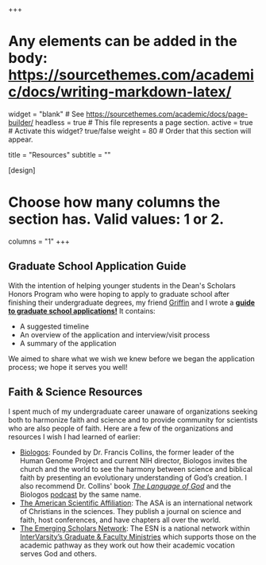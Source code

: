 +++
# Any elements can be added in the body: https://sourcethemes.com/academic/docs/writing-markdown-latex/

widget = "blank"  # See https://sourcethemes.com/academic/docs/page-builder/
headless = true  # This file represents a page section.
active = true  # Activate this widget? true/false
weight = 80  # Order that this section will appear.

title = "Resources"
subtitle = ""

[design]
  # Choose how many columns the section has. Valid values: 1 or 2.
  columns = "1"
+++

## Graduate School Application Guide

With the intention of helping younger students in the Dean's Scholars Honors Program who were hoping to apply to graduate school after finishing their undergraduate degrees, my friend [Griffin](http://griffindglenn.github.io/) and I wrote a [**guide to graduate school applications!**](files/resource-grad_app_guide.pdf) It contains:

* A suggested timeline
* An overview of the application and interview/visit process
* A summary of the application 

We aimed to share what we wish we knew before we began the application process; we hope it serves you well!

## Faith & Science Resources

I spent much of my undergraduate career unaware of organizations seeking both to harmonize faith and science and to provide community for scientists who are also people of faith. Here are a few of the organizations and resources I wish I had learned of earlier:

* [Biologos](https://biologos.org/): Founded by Dr. Francis Collins, the former leader of the Human Genome Project and  current NIH director, Biologos invites the church and the world to see the harmony between science and biblical faith by presenting an evolutionary understanding of God’s creation. I also recommend Dr. Collins' book [*The Language of God*](https://en.wikipedia.org/wiki/The_Language_of_God) and the Biologos [podcast](https://biologos.org/podcast/language-of-god) by the same name.
* [The American Scientific Affiliation](https://network.asa3.org/default.aspx): The ASA is an international network of Christians in the sciences. They publish a journal on science and faith, host conferences, and have chapters all over the world.
* [The Emerging Scholars Network](https://blog.emergingscholars.org/about/): The ESN is a national network within [InterVarsity’s Graduate & Faculty Ministries](https://gfm.intervarsity.org/) which supports those on the academic pathway as they work out how their academic vocation serves God and others.